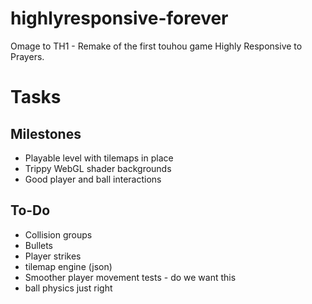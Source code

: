 # highlyresponsive-forever
Omage to TH1 - Remake of the first touhou game Highly Responsive to Prayers. 

# Tasks
## Milestones
- Playable level with tilemaps in place
- Trippy WebGL shader backgrounds
- Good player and ball interactions

## To-Do
- Collision groups
- Bullets
- Player strikes
- tilemap engine (json)
- Smoother player movement tests - do we want this
- ball physics just right

